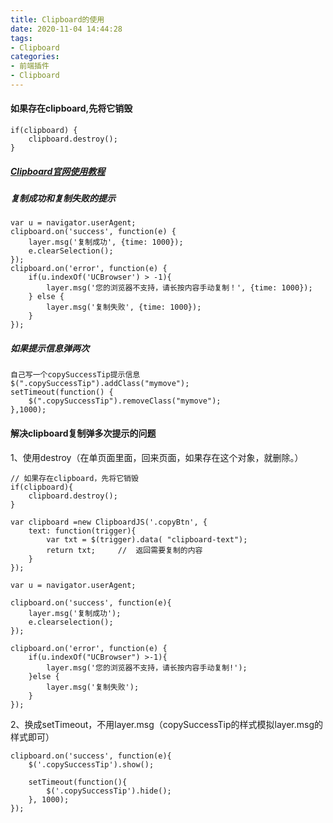 ```yaml
---
title: Clipboard的使用
date: 2020-11-04 14:44:28
tags: 
- Clipboard
categories: 
- 前端插件
- Clipboard
---
```


#### 如果存在clipboard,先将它销毁
```
if(clipboard) {
    clipboard.destroy();
}
```
##### [Clipboard官网使用教程](http://www.clipboardjs.cn/)

##### 复制成功和复制失败的提示
```
var u = navigator.userAgent;
clipboard.on('success', function(e) {
    layer.msg('复制成功', {time: 1000});
    e.clearSelection();
});
clipboard.on('error', function(e) {
    if(u.indexOf('UCBrowser') > -1){
        layer.msg('您的浏览器不支持，请长按内容手动复制！', {time: 1000});
    } else {
        layer.msg('复制失败', {time: 1000});
    }
});
```

##### 如果提示信息弹两次
```
自己写一个copySuccessTip提示信息
$(".copySuccessTip").addClass("mymove");
setTimeout(function() {
    $(".copySuccessTip").removeClass("mymove");
},1000);
```

#### 解决clipboard复制弹多次提示的问题

1、使用destroy（在单页面里面，回来页面，如果存在这个对象，就删除。）

```
// 如果存在clipboard，先将它销毁
if(clipboard){
	clipboard.destroy();
}

var clipboard =new ClipboardJS('.copyBtn', {
	text: function(trigger){
		var txt = $(trigger).data( "clipboard-text");
		return txt;		//	返回需要复制的内容
    }
});

var u = navigator.userAgent;

clipboard.on('success', function(e){
	layer.msg('复制成功');
	e.clearselection();
});

clipboard.on('error', function(e) {
	if(u.indexOf("UCBrowser") >-1){
		layer.msg('您的浏览器不支持，请长按内容手动复制!');
	}else {
		layer.msg('复制失败');
	}
});
```

2、换成setTimeout，不用layer.msg（copySuccessTip的样式模拟layer.msg的样式即可）

```
clipboard.on('success', function(e){
	$('.copySuccessTip').show();
	
	setTimeout(function(){
		$('.copySuccessTip').hide();
	}, 1000);
});
```